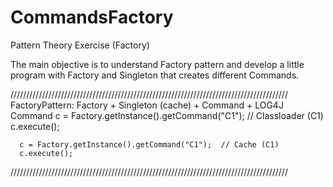 # CommandsFactory
Pattern Theory Exercise (Factory)

The main objective is to understand Factory pattern and develop a little program with Factory and Singleton that creates different Commands.


////////////////////////////////////////////////////////////////////////////////////////
FactoryPattern: Factory + Singleton (cache) + Command + LOG4J
      Command c = Factory.getInstance().getCommand("C1"); // Classloader (C1)
      c.execute();

      c = Factory.getInstance().getCommand("C1");  // Cache (C1)
      c.execute();
////////////////////////////////////////////////////////////////////////////////////////

